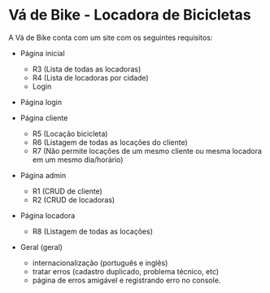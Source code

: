 <h1>Vá de Bike - Locadora de Bicicletas</h1>
A Vá de Bike conta com um site com os seguintes requisitos:

- Página inicial
	- R3 (Lista de todas as locadoras)
	- R4 (Lista de locadoras por cidade)
	- Login

- Página login

- Página cliente
	- R5 (Locação bicicleta)
	- R6 (Listagem de todas as locações do cliente)
	- R7 (Não permite locações de um mesmo cliente ou mesma locadora em um mesmo dia/horário) 

- Página admin
	- R1 (CRUD de cliente)
	- R2 (CRUD de locadoras)

- Página locadora
	- R8 (Listagem de todas as locações)

- Geral (geral)
	- internacionalização (português e inglês)
	- tratar erros (cadastro duplicado, problema técnico, etc) 
	- página de erros amigável e registrando erro no console.
